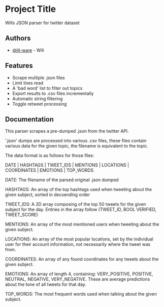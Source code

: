 
# Project Title

Wills JSON parser for twitter dataset



## Authors

- [@lit-ware](https://github.com/lit-ware) - Will


## Features

- Scrape multiple .json files
- Limit lines read 
- A 'bad word' list to filter out topics
- Export results to .csv files incrementally
- Automatic string filtering
- Toggle retweet processing


## Documentation

This parser scrapes a pre-dumped .json from the twitter API.

'.json' dumps are processed into various .csv files, these files contain various data for the given topic, the filename is equivalent to the topic.

The data format is as follows for those files:

DATE |  HASHTAGS | TWEET_IDS | MENTIONS | LOCATIONS | COORDINATES | EMOTIONS | TOP_WORDS

DATE: The filename of the parsed original .json dumped

HASHTAGS: An array of the top hashtags used when tweeting about the given subject, sorted in decsending order

TWEET_IDS: A 2D array composing of the top 50 tweets for the given subject for the day. Entries in the array follow (TWEET_ID, BOOL VERIFIED, TWEET_SCORE)

MENTIONS: An array of the most mentioned users when tweeting about the given subject.

LOCATIONS: An array of the most popular locations, set by the individual user for their account information, not necessarily where the tweet was from.

COORDINATES: An array of any found coordinates for any tweets about the given subject.

EMOTIONS: An array of length 4, containing: VERY_POSITIVE, POSITIVE, NEUTRAL, NEGATIVE, VERY_NEGATIVE. These are average predictions about the tone of all tweets for that day.

TOP_WORDS: The most frequent words used when talking about the given subject.
